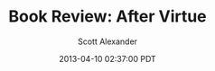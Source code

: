 ---
layout: podcast
title: "Book Review: After Virtue"
author: Scott Alexander
description: https://slatestarcodex.com/2013/04/10/book-review-after-virtue-or-somebody-here-is-really-confused-and-i-just-hope-its-not-me/
date: 2013-04-10 02:37:00 PDT
length: 2867053
duration: 717
guid: book-review-after-virtue-or-somebody-here-is-really-confused-and-i-just-hope-its-not-me
---